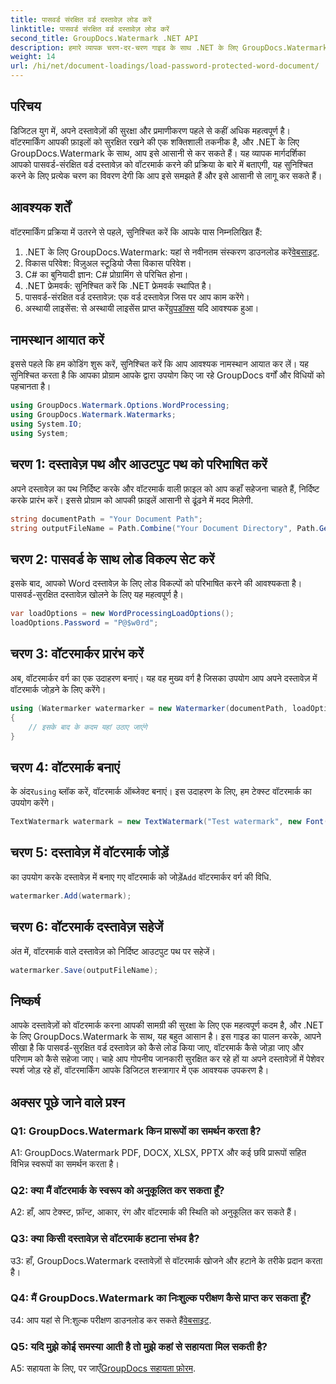 ```yaml
---
title: पासवर्ड संरक्षित वर्ड दस्तावेज़ लोड करें
linktitle: पासवर्ड संरक्षित वर्ड दस्तावेज़ लोड करें
second_title: GroupDocs.Watermark .NET API
description: हमारे व्यापक चरण-दर-चरण गाइड के साथ .NET के लिए GroupDocs.Watermark का उपयोग करके पासवर्ड-सुरक्षित Word दस्तावेज़ों में आसानी से वॉटरमार्क जोड़ें।
weight: 14
url: /hi/net/document-loadings/load-password-protected-word-document/
---
```

## परिचय
डिजिटल युग में, अपने दस्तावेज़ों की सुरक्षा और प्रमाणीकरण पहले से कहीं अधिक महत्वपूर्ण है। वॉटरमार्किंग आपकी फ़ाइलों को सुरक्षित रखने की एक शक्तिशाली तकनीक है, और .NET के लिए GroupDocs.Watermark के साथ, आप इसे आसानी से कर सकते हैं। यह व्यापक मार्गदर्शिका आपको पासवर्ड-संरक्षित वर्ड दस्तावेज़ को वॉटरमार्क करने की प्रक्रिया के बारे में बताएगी, यह सुनिश्चित करने के लिए प्रत्येक चरण का विवरण देगी कि आप इसे समझते हैं और इसे आसानी से लागू कर सकते हैं।
## आवश्यक शर्तें
वॉटरमार्किंग प्रक्रिया में उतरने से पहले, सुनिश्चित करें कि आपके पास निम्नलिखित हैं:
1.  .NET के लिए GroupDocs.Watermark: यहां से नवीनतम संस्करण डाउनलोड करें[वेबसाइट](https://releases.groupdocs.com/Watermark/net/).
2. विकास परिवेश: विज़ुअल स्टूडियो जैसा विकास परिवेश।
3. C# का बुनियादी ज्ञान: C# प्रोग्रामिंग से परिचित होना।
4. .NET फ्रेमवर्क: सुनिश्चित करें कि .NET फ्रेमवर्क स्थापित है।
5. पासवर्ड-संरक्षित वर्ड दस्तावेज़: एक वर्ड दस्तावेज़ जिस पर आप काम करेंगे।
6.  अस्थायी लाइसेंस: से अस्थायी लाइसेंस प्राप्त करें[ग्रुपडॉक्स](https://purchase.groupdocs.com/temporary-license/) यदि आवश्यक हुआ।
## नामस्थान आयात करें
इससे पहले कि हम कोडिंग शुरू करें, सुनिश्चित करें कि आप आवश्यक नामस्थान आयात कर लें। यह सुनिश्चित करता है कि आपका प्रोग्राम आपके द्वारा उपयोग किए जा रहे GroupDocs वर्गों और विधियों को पहचानता है।
```csharp
using GroupDocs.Watermark.Options.WordProcessing;
using GroupDocs.Watermark.Watermarks;
using System.IO;
using System;
```
## चरण 1: दस्तावेज़ पथ और आउटपुट पथ को परिभाषित करें
अपने दस्तावेज़ का पथ निर्दिष्ट करके और वॉटरमार्क वाली फ़ाइल को आप कहाँ सहेजना चाहते हैं, निर्दिष्ट करके प्रारंभ करें। इससे प्रोग्राम को आपकी फ़ाइलें आसानी से ढूंढने में मदद मिलेगी.
```csharp
string documentPath = "Your Document Path";
string outputFileName = Path.Combine("Your Document Directory", Path.GetFileName(documentPath));
```
## चरण 2: पासवर्ड के साथ लोड विकल्प सेट करें
इसके बाद, आपको Word दस्तावेज़ के लिए लोड विकल्पों को परिभाषित करने की आवश्यकता है। पासवर्ड-सुरक्षित दस्तावेज़ खोलने के लिए यह महत्वपूर्ण है।
```csharp
var loadOptions = new WordProcessingLoadOptions();
loadOptions.Password = "P@$w0rd";
```
## चरण 3: वॉटरमार्कर प्रारंभ करें
अब, वॉटरमार्कर वर्ग का एक उदाहरण बनाएं। यह वह मुख्य वर्ग है जिसका उपयोग आप अपने दस्तावेज़ में वॉटरमार्क जोड़ने के लिए करेंगे।
```csharp
using (Watermarker watermarker = new Watermarker(documentPath, loadOptions))
{
    // इसके बाद के कदम यहां उठाए जाएंगे
}
```
## चरण 4: वॉटरमार्क बनाएं
 के अंदर`using` ब्लॉक करें, वॉटरमार्क ऑब्जेक्ट बनाएं। इस उदाहरण के लिए, हम टेक्स्ट वॉटरमार्क का उपयोग करेंगे।
```csharp
TextWatermark watermark = new TextWatermark("Test watermark", new Font("Arial", 12));
```
## चरण 5: दस्तावेज़ में वॉटरमार्क जोड़ें
का उपयोग करके दस्तावेज़ में बनाए गए वॉटरमार्क को जोड़ें`Add` वॉटरमार्कर वर्ग की विधि.
```csharp
watermarker.Add(watermark);
```
## चरण 6: वॉटरमार्क दस्तावेज़ सहेजें
अंत में, वॉटरमार्क वाले दस्तावेज़ को निर्दिष्ट आउटपुट पथ पर सहेजें।
```csharp
watermarker.Save(outputFileName);
```
## निष्कर्ष
आपके दस्तावेज़ों को वॉटरमार्क करना आपकी सामग्री की सुरक्षा के लिए एक महत्वपूर्ण कदम है, और .NET के लिए GroupDocs.Watermark के साथ, यह बहुत आसान है। इस गाइड का पालन करके, आपने सीखा है कि पासवर्ड-सुरक्षित वर्ड दस्तावेज़ को कैसे लोड किया जाए, वॉटरमार्क कैसे जोड़ा जाए और परिणाम को कैसे सहेजा जाए। चाहे आप गोपनीय जानकारी सुरक्षित कर रहे हों या अपने दस्तावेज़ों में पेशेवर स्पर्श जोड़ रहे हों, वॉटरमार्किंग आपके डिजिटल शस्त्रागार में एक आवश्यक उपकरण है।
## अक्सर पूछे जाने वाले प्रश्न
### Q1: GroupDocs.Watermark किन प्रारूपों का समर्थन करता है?
A1: GroupDocs.Watermark PDF, DOCX, XLSX, PPTX और कई छवि प्रारूपों सहित विभिन्न स्वरूपों का समर्थन करता है।
### Q2: क्या मैं वॉटरमार्क के स्वरूप को अनुकूलित कर सकता हूँ?
A2: हाँ, आप टेक्स्ट, फ़ॉन्ट, आकार, रंग और वॉटरमार्क की स्थिति को अनुकूलित कर सकते हैं।
### Q3: क्या किसी दस्तावेज़ से वॉटरमार्क हटाना संभव है?
उ3: हाँ, GroupDocs.Watermark दस्तावेज़ों से वॉटरमार्क खोजने और हटाने के तरीके प्रदान करता है।
### Q4: मैं GroupDocs.Watermark का निःशुल्क परीक्षण कैसे प्राप्त कर सकता हूँ?
 उ4: आप यहां से नि:शुल्क परीक्षण डाउनलोड कर सकते हैं[वेबसाइट](https://releases.groupdocs.com/).
### Q5: यदि मुझे कोई समस्या आती है तो मुझे कहां से सहायता मिल सकती है?
 A5: सहायता के लिए, पर जाएँ[GroupDocs सहायता फ़ोरम](https://forum.groupdocs.com/c/watermark/19).